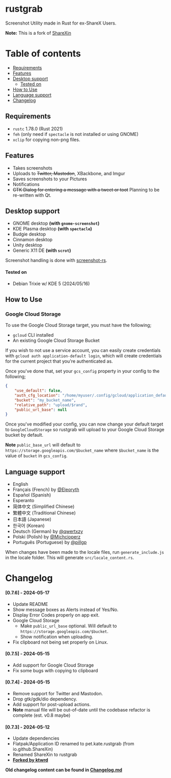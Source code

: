 # rustgrab
Screenshot Utility made in Rust for ex-ShareX Users.

**Note:** This is a fork of [ShareXin](https://github.com/sharexin/sharexin)

# Table of contents
* [Requirements](#requirements)
* [Features](#features)
* [Desktop support](#desktop-support)
    * [Tested on](#tested-on)
* [How to Use](#how-to-use)
* [Language support](#language-support)
* [Changelog](#changelog)

## Requirements
* `rustc` 1.78.0 (Rust 2021)
* `feh` (only need if `spectacle` is not installed or using GNOME)
* `xclip` for copying non-png files.

## Features
* Takes screenshots
* Uploads to ~~Twitter, Mastodon~~, XBackbone, and Imgur
* Saves screenshots to your Pictures
* Notifications
* ~~GTK Dialog for entering a message with a tweet or toot~~ Planning to be re-written with Qt.

## Desktop support
- GNOME desktop **(with `gnome-screenshot`)**
- KDE Plasma desktop **(with `spectacle`)**
- Budgie desktop
- Cinnamon desktop
- Unity desktop
- Generic X11 DE **(with `scrot`)**

Screenshot handling is done with [screenshot-rs](https://crates.io/crates/screenshot-rs).
#### Tested on
- Debian Trixie w/ KDE 5 (2024/05/16)

## How to Use

### Google Cloud Storage
To use the Google Cloud Storage target, you must have the following;
- `gcloud` CLI installed
- An existing Google Cloud Storage Bucket

If you wish to not use a service account, you can easily create credentials with `gcloud auth application-default login`, which will create credentials for the current project that you're authenticated as.

Once you've done that, set your `gcs_config` property in your config to the following;
```json
{
    "use_default": false,
    "auth_cfg_location": "/home/myuser/.config/gcloud/application_default_credentials.json",
    "bucket": "my_bucket_name",
    "relative_path": "upload/$rand",
    "public_url_base": null
}
```

Once you've modified your config, you can now change your default target to `GoogleCloudStorage` so rustgrab will upload to your Google Cloud Storage bucket by default.

**Note** `public_base_url` will default to `https://storage.googleapis.com/$bucket_name` where `$bucket_name` is the value of `bucket` in `gcs_config`.

## Language support
* English
* Français (French) by [@Eleoryth](https://twitter.com/Eleoryth)
* Español (Spanish)
* Esperanto
* 简体中文 (Simplified Chinese)
* 繁體中文 (Traditional Chinese)
* 日本語 (Japanese)
*  한국어 (Korean)
* Deutsch (German) by [@qwertxzy](https://twitter.com/qwertxzy)
* Polski (Polish) by [@Michcioperz](https://twitter.com/Michcioperz)
* Português (Portuguese) by [@pillgp](https://twitter.com/pillgp)

When changes have been made to the locale files, run `generate_include.js` in the locale folder. This will generate `src/locale_content.rs`.

# Changelog
#### [0.7.6] - 2024-05-17
- Update README
- Show message boxes as Alerts instead of Yes/No.
- Display Error Codes properly on app exit.
- Google Cloud Storage
    - Make `public_url_base` optional. Will default to `https://storage.googleapis.com/$bucket`.
    - Show notification when uploading.
- Fix clipboard not being set properly on Linux.

#### [0.7.5] - 2024-05-15
- Add support for Google Cloud Storage
- Fix some bugs with copying to clipboard

#### [0.7.4] - 2024-05-15
- Remove support for Twitter and Mastodon.
- Drop gtk/gdk/dio dependency.
- Add support for post-upload actions.
- **Note** manual file will be out-of-date until the codebase refactor is complete (est. v0.8 maybe)

#### [0.7.3] - 2024-05-12
- Update dependencies
- Flatpak/Application ID renamed to pet.kate.rustgrab (from io.github.ShareXin)
- Renamed ShareXin to rustgrab
- **[Forked by ktwrd](https://github.com/ktwrd/rustgrab)**


**Old changelog content can be found in [Changelog.md](Changelog)**
